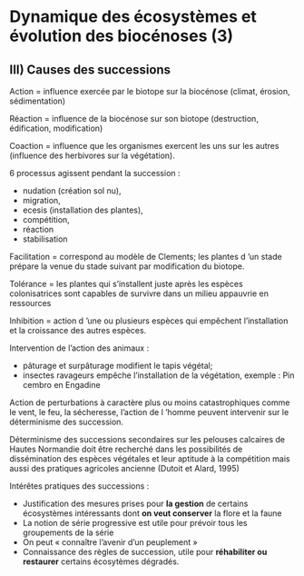 # Dynamique des écosystèmes et évolution des biocénoses (3)

## III) Causes des successions

Action  = influence exercée par le biotope sur la biocénose (climat, érosion, sédimentation) 

Réaction = influence de la biocénose sur son biotope (destruction, édification, modification) 

Coaction = influence que les organismes exercent les uns sur les autres (influence des herbivores sur la végétation). 

6 processus agissent pendant la succession : 

* nudation (création sol nu), 
* migration, 
* ecesis (installation des plantes), 
* compétition, 
* réaction 
* stabilisation

Facilitation = correspond au modèle de Clements; les plantes d ’un stade prépare la venue du stade suivant par modification du biotope. 

Tolérance = les plantes qui s’installent juste après les espèces colonisatrices sont capables de survivre dans un milieu appauvrie en ressources 

Inhibition = action d ’une ou plusieurs espèces qui empêchent l’installation et la croissance des autres espèces.

Intervention de l’action des animaux : 

* pâturage et surpâturage modifient le tapis végétal; 
* insectes ravageurs empêche l’installation de la végétation, exemple : Pin cembro en Engadine

Action de perturbations à caractère plus ou moins catastrophiques comme le vent, le feu, la sécheresse, l’action de l ’homme peuvent intervenir sur le déterminisme des succession. 

Déterminisme des successions secondaires sur les pelouses calcaires de Hautes Normandie doit être recherché dans les possibilités de dissémination des espèces végétales et leur aptitude à la compétition mais aussi des pratiques agricoles ancienne (Dutoit et Alard, 1995)

Intérêtes pratiques des successions :

* Justification des mesures prises pour **la gestion** de certains écosystèmes intéressants dont **on veut conserver** la flore et la faune
* La notion de série progressive est utile pour prévoir tous les groupements de la série
* On peut « connaître l’avenir d’un peuplement »
* Connaissance des règles de succession, utile pour **réhabiliter ou restaurer** certains écosytèmes dégradés.